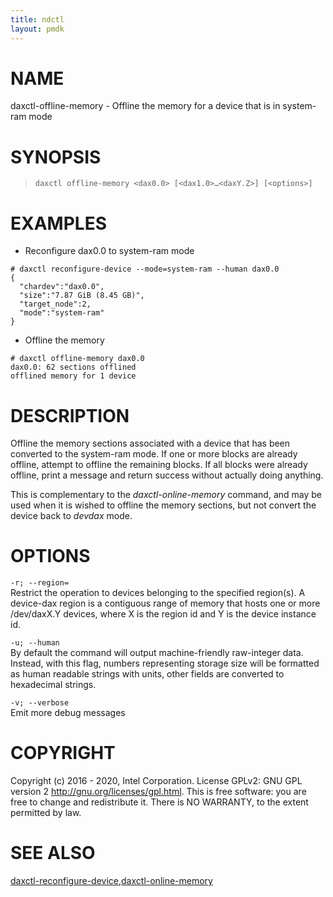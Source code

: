 ```yaml
---
title: ndctl
layout: pmdk
---
```


NAME
====

daxctl-offline-memory - Offline the memory for a device that is in
system-ram mode

SYNOPSIS
========

>     daxctl offline-memory <dax0.0> [<dax1.0>…​<daxY.Z>] [<options>]

EXAMPLES
========

-   Reconfigure dax0.0 to system-ram mode

<!-- -->

    # daxctl reconfigure-device --mode=system-ram --human dax0.0
    {
      "chardev":"dax0.0",
      "size":"7.87 GiB (8.45 GB)",
      "target_node":2,
      "mode":"system-ram"
    }

-   Offline the memory

<!-- -->

    # daxctl offline-memory dax0.0
    dax0.0: 62 sections offlined
    offlined memory for 1 device

DESCRIPTION
===========

Offline the memory sections associated with a device that has been
converted to the system-ram mode. If one or more blocks are already
offline, attempt to offline the remaining blocks. If all blocks were
already offline, print a message and return success without actually
doing anything.

This is complementary to the *daxctl-online-memory* command, and may be
used when it is wished to offline the memory sections, but not convert
the device back to *devdax* mode.

OPTIONS
=======

`-r; --region=`  
Restrict the operation to devices belonging to the specified region(s).
A device-dax region is a contiguous range of memory that hosts one or
more /dev/daxX.Y devices, where X is the region id and Y is the device
instance id.

`-u; --human`  
By default the command will output machine-friendly raw-integer data.
Instead, with this flag, numbers representing storage size will be
formatted as human readable strings with units, other fields are
converted to hexadecimal strings.

`-v; --verbose`  
Emit more debug messages

COPYRIGHT
=========

Copyright (c) 2016 - 2020, Intel Corporation. License GPLv2: GNU GPL
version 2 <http://gnu.org/licenses/gpl.html>. This is free software: you
are free to change and redistribute it. There is NO WARRANTY, to the
extent permitted by law.

SEE ALSO
========

[daxctl-reconfigure-device](daxctl-reconfigure-device.md),[daxctl-online-memory](daxctl-online-memory.md)
